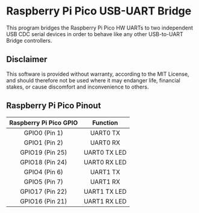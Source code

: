 Raspberry Pi Pico USB-UART Bridge
=================================

This program bridges the Raspberry Pi Pico HW UARTs to two independent USB CDC serial devices in order to behave like any other USB-to-UART Bridge controllers.

Disclaimer
----------

This software is provided without warranty, according to the MIT License, and should therefore not be used where it may endanger life, financial stakes, or cause discomfort and inconvenience to others.

Raspberry Pi Pico Pinout
------------------------

| Raspberry Pi Pico GPIO | Function     |
|:----------------------:|:------------:|
| GPIO0 (Pin 1)          | UART0 TX     |
| GPIO1 (Pin 2)          | UART0 RX     |
| GPIO19 (Pin 25)        | UART0 TX LED |
| GPIO18 (Pin 24)        | UART0 RX LED |
| GPIO4 (Pin 6)          | UART1 TX     |
| GPIO5 (Pin 7)          | UART1 RX     |
| GPIO17 (Pin 22)        | UART1 TX LED |
| GPIO16 (Pin 21)        | UART1 RX LED |
